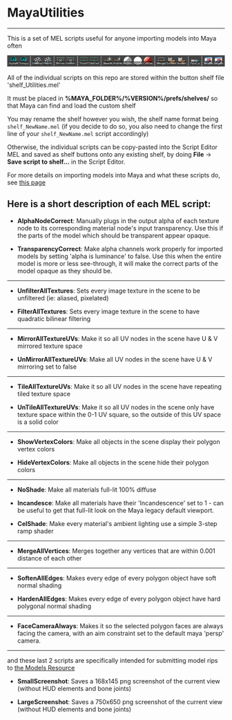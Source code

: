 # MayaUtilities

---

This is a set of MEL scripts useful for anyone importing models into Maya often

![Custom Shelf](img/shelf.png)

All of the individual scripts on this repo are stored within the button shelf file 'shelf_Utilities.mel'

It must be placed in **%MAYA_FOLDER%/%VERSION%/prefs/shelves/** so that Maya can find and load the custom shelf

You may rename the shelf however you wish, the shelf name format  being `shelf_NewName.mel` (if you decide to do so, you also need to change the first line of your `shelf_NewName.mel` script accordingly)

Otherwise, the individual scripts can be copy-pasted into the Script Editor MEL and saved as shelf buttons onto any existing shelf, by doing **File** -> **Save script to shelf...** in the Script Editor.



For more details on importing models into Maya and what these scripts do, see [this page](https://github.com/scurest/apicula/wiki/IMPORT:-Maya)

Here is a short description of each MEL script:
---

- **AlphaNodeCorrect**: Manually plugs in the output alpha of each texture node to its corresponding material node's input transparency. Use this if the parts of the model which should be transparent appear opaque.

- **TransparencyCorrect**: Make alpha channels work properly for imported models by setting 'alpha is luminance' to false. Use this when the entire model is more or less see-through, it will make the correct parts of the model opaque as they should be.

---

- **UnfilterAllTextures**: Sets every image texture in the scene to be unfiltered (ie: aliased, pixelated)

- **FilterAllTextures**: Sets every image texture in the scene to have quadratic bilinear filtering

---

- **MirrorAllTextureUVs**: Make it so all UV nodes in the scene have U & V mirrored texture space

- **UnMirrorAllTextureUVs**: Make all UV nodes in the scene have U & V mirroring set to false

---

- **TileAllTextureUVs**: Make it so all UV nodes in the scene have repeating tiled texture space

- **UnTileAllTextureUVs**: Make it so all UV nodes in the scene only have texture space within the 0-1 UV square, so the outside of this UV space is a solid color

---

- **ShowVertexColors**: Make all objects in the scene display their polygon vertex colors

- **HideVertexColors**: Make all objects in the scene hide their polygon colors

---

- **NoShade**: Make all materials full-lit 100% diffuse

- **Incandesce**: Make all materials have their 'Incandescence' set to 1 - can be useful to get that full-lit look on the Maya legacy default viewport.

- **CelShade**: Make every material's ambient lighting use a simple 3-step ramp shader

---

- **MergeAllVertices**: Merges together any vertices that are within 0.001 distance of each other

---

- **SoftenAllEdges**: Makes every edge of every polygon object have soft normal shading

- **HardenAllEdges**: Makes every edge of every polygon object have hard polygonal normal shading

---

- **FaceCameraAlways**: Makes it so the selected polygon faces are always facing the camera, with an aim constraint set to the default maya 'persp' camera.

---

and these last 2 scripts are specifically intended for submitting model rips to [the Models Resource](https://www.models-resource.com/)

- **SmallScreenshot**: Saves a 168x145 png screenshot of the current view (without HUD elements and bone joints)

- **LargeScreenshot**: Saves a 750x650 png screenshot of the current view (without HUD elements and bone joints)
